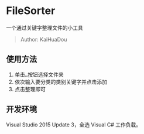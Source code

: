# FileSorter
一个通过关键字整理文件的小工具
> Author: KaiHuaDou

## 使用方法
1. 单击`…`按钮选择文件夹
2. 依次输入要分类的类别关键字并点击添加
3. 点击整理即可

## 开发环境
Visual Studio 2015 Update 3，全选 Visual C# 工作负载。